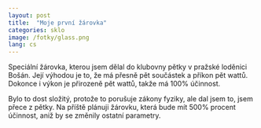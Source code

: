 ```yaml
---
layout: post
title:  "Moje první žárovka"
categories: sklo
image: /fotky/glass.png
lang: cs
---
```

Speciální žárovka, kterou jsem dělal do klubovny pětky v pražské loděnici Bošán. Její výhodou je to, že má přesně pět součástek a příkon pět wattů. Dokonce i výkon je přirozeně pět wattů, takže má 100% účinnost.

Bylo to dost složitý, protože to porušuje zákony fyziky, ale dal jsem to, jsem přece z pětky. Na příště plánuji žárovku, která bude mít 500% procent účinnost, aniž by se změnily ostatní parametry.